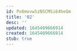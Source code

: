 ```yaml
---
id: Px6movwSzNSCMSi64heGm
title: '02'
desc: ''
updated: 1645409666914
created: 1645409666914
stub: true
---
```



